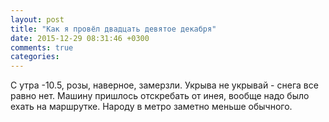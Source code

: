 ```yaml
---
layout: post
title: "Как я провёл двадцать девятое декабря"
date: 2015-12-29 08:31:46 +0300
comments: true
categories: 
---
```

С утра -10.5, розы, наверное, замерзли. Укрыва не укрывай - снега все равно нет. Машину пришлось отскребать от инея, вообще надо было ехать на маршрутке. Народу в метро заметно меньше обычного.
